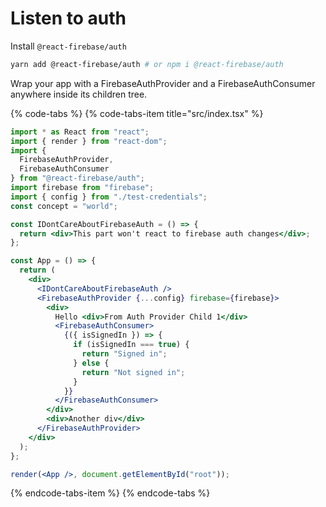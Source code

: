 # Listen to auth

Install `@react-firebase/auth`

```bash
yarn add @react-firebase/auth # or npm i @react-firebase/auth
```

Wrap your app with a FirebaseAuthProvider and a FirebaseAuthConsumer anywhere inside its children tree.

{% code-tabs %}
{% code-tabs-item title="src/index.tsx" %}
```jsx
import * as React from "react";
import { render } from "react-dom";
import {
  FirebaseAuthProvider,
  FirebaseAuthConsumer
} from "@react-firebase/auth";
import firebase from "firebase";
import { config } from "./test-credentials";
const concept = "world";

const IDontCareAboutFirebaseAuth = () => {
  return <div>This part won't react to firebase auth changes</div>;
};

const App = () => {
  return (
    <div>
      <IDontCareAboutFirebaseAuth />
      <FirebaseAuthProvider {...config} firebase={firebase}>
        <div>
          Hello <div>From Auth Provider Child 1</div>
          <FirebaseAuthConsumer>
            {({ isSignedIn }) => {
              if (isSignedIn === true) {
                return "Signed in";
              } else {
                return "Not signed in";
              }
            }}
          </FirebaseAuthConsumer>
        </div>
        <div>Another div</div>
      </FirebaseAuthProvider>
    </div>
  );
};

render(<App />, document.getElementById("root"));
```
{% endcode-tabs-item %}
{% endcode-tabs %}



